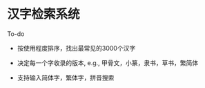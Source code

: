 # 汉字检索系统

To-do

- 按使用程度排序，找出最常见的3000个汉字

- 决定每一个字收录的版本, e.g., 甲骨文，小篆，隶书，草书，繁简体

- 支持输入简体字，繁体字，拼音搜索

